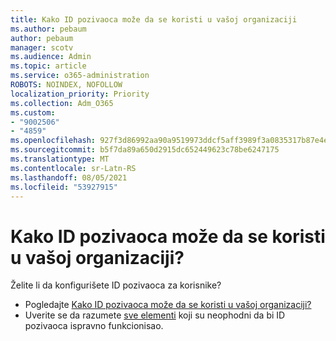 ```yaml
---
title: Kako ID pozivaoca može da se koristi u vašoj organizaciji
ms.author: pebaum
author: pebaum
manager: scotv
ms.audience: Admin
ms.topic: article
ms.service: o365-administration
ROBOTS: NOINDEX, NOFOLLOW
localization_priority: Priority
ms.collection: Adm_O365
ms.custom:
- "9002506"
- "4859"
ms.openlocfilehash: 927f3d86992aa90a9519973ddcf5aff3989f3a0835317b87e4e71af4558d28e6
ms.sourcegitcommit: b5f7da89a650d2915dc652449623c78be6247175
ms.translationtype: MT
ms.contentlocale: sr-Latn-RS
ms.lasthandoff: 08/05/2021
ms.locfileid: "53927915"
---
```

# <a name="how-can-caller-id-be-used-in-your-organization"></a>Kako ID pozivaoca može da se koristi u vašoj organizaciji?

Želite li da konfigurišete ID pozivaoca za korisnike?

- Pogledajte [Kako ID pozivaoca može da se koristi u vašoj organizaciji?](https://docs.microsoft.com/microsoftteams/how-can-caller-id-be-used-in-your-organization)
- Uverite se da razumete [sve elementi](https://docs.microsoft.com/microsoftteams/more-about-calling-line-id-and-calling-party-name) koji su neophodni da bi ID pozivaoca ispravno funkcionisao.
